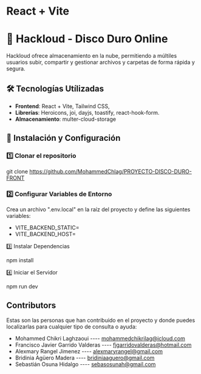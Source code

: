 # React + Vite

# 📁 Hackloud - Disco Duro Online

Hackloud ofrece almacenamiento en la nube, permitiendo a múltiles usuarios subir, compartir y gestionar archivos y carpetas de forma rápida y segura.

## 🛠️ Tecnologías Utílizadas

-   **Frontend**: React + Vite, Tailwind CSS,
-   **Librerías**: Heroicons, joi, dayjs, toastify, react-hook-form.
-   **Almacenamiento**: multer-cloud-storage

## 🚀 Instalación y Configuración

### 1️⃣ Clonar el repositorio

git clone https://github.com/MohammedChlag/PROYECTO-DISCO-DURO-FRONT

### 2️⃣ Configurar Variables de Entorno

Crea un archivo ".env.local" en la raíz del proyecto y define las siguientes variables:

-   VITE_BACKEND_STATIC=
-   VITE_BACKEND_HOST=

3️⃣ Instalar Dependencias

npm install

4️⃣ Iniciar el Servidor

npm run dev

## Contributors

Estas son las personas que han contribuido en el proyecto y donde puedes localizarlas para cualquier tipo de consulta o ayuda:

-   Mohammed Chikri Laghzaoui ---- mohammedchikrilag@icloud.com
-   Francisco Javier Garrido Valderas ---- fjgarridovalderas@hotmail.com
-   Alexmary Rangel Jimenez ---- alexmaryrangel@gmail.com
-   Bridinia Agüero Madera ---- bridiniaaguero@gmail.com
-   Sebastián Osuna Hidalgo ---- sebasosunah@gmail.com
